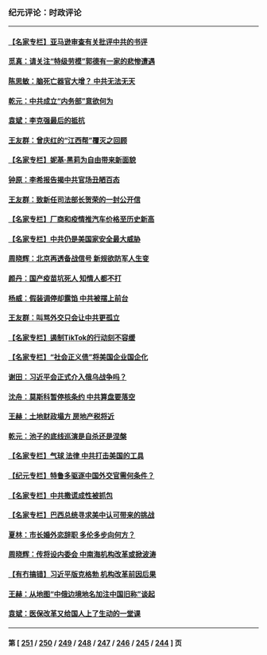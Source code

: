 ### 纪元评论：时政评论
---
#### [【名家专栏】亚马逊审查有关批评中共的书评](../../pages/nsc1025/n13939432.md) 
#### [觅真：请关注“特级劳模”郭德有一家的悲惨遭遇](../../pages/nsc1025/n13939335.md) 
#### [陈思敏：脑死亡器官大增？ 中共无法无天](../../pages/nsc1025/n13939298.md) 
#### [乾元：中共成立“内务部”意欲何为](../../pages/nsc1025/n13938957.md) 
#### [袁斌：李克强最后的抵抗](../../pages/nsc1025/n13939056.md) 
#### [王友群：曾庆红的“江西帮”覆灭之回顾](../../pages/nsc1025/n13938937.md) 
#### [【名家专栏】妮基‧黑莉为自由带来新面貌](../../pages/nsc1025/n13938107.md) 
#### [钟原：李希报告揭中共官场丑陋百态](../../pages/nsc1025/n13938420.md) 
#### [王友群：致新任司法部长贺荣的一封公开信](../../pages/nsc1025/n13938195.md) 
#### [【名家专栏】厂商和疫情推汽车价格至历史新高](../../pages/nsc1025/n13937391.md) 
#### [【名家专栏】中共仍是美国家安全最大威胁](../../pages/nsc1025/n13938130.md) 
#### [周晓辉：北京再透备战信号 新规欲防军人生变](../../pages/nsc1025/n13938234.md) 
#### [颜丹：国产疫苗坑死人 知情人都不打](../../pages/nsc1025/n13938223.md) 
#### [杨威：假装调停却露馅 中共被摆上前台](../../pages/nsc1025/n13937881.md) 
#### [王友群：叫骂外交只会让中共更孤立](../../pages/nsc1025/n13936835.md) 
#### [【名家专栏】遏制TikTok的行动刻不容缓](../../pages/nsc1025/n13936541.md) 
#### [【名家专栏】“社会正义债”将美国企业国企化](../../pages/nsc1025/n13937313.md) 
#### [谢田：习近平会正式介入俄乌战争吗？](../../pages/nsc1025/n13936953.md) 
#### [沈舟：莫斯科暂停核条约 中共算盘要落空](../../pages/nsc1025/n13936969.md) 
#### [王赫：土地财政塌方 房地产税将近](../../pages/nsc1025/n13936935.md) 
#### [乾元：池子的底线巡演是自杀还是涅槃](../../pages/nsc1025/n13936847.md) 
#### [【名家专栏】气球 法律 中共打击美国的工具](../../pages/nsc1025/n13936557.md) 
#### [【纪元专栏】特鲁多驱逐中国外交官需何条件？](../../pages/nsc1025/n13936791.md) 
#### [【名家专栏】中共撒谎成性被抓包](../../pages/nsc1025/n13935665.md) 
#### [【名家专栏】巴西总统寻求美中认可带来的挑战](../../pages/nsc1025/n13936556.md) 
#### [夏林：市长婚外恋辞职 多伦多步向何方？](../../pages/nsc1025/n13936672.md) 
#### [周晓辉：传将设内委会  中南海机构改革或掀波涛](../../pages/nsc1025/n13936650.md) 
#### [【有冇搞错】习近平版克格勃 机构改革前因后果](../../pages/nsc1025/n13936446.md) 
#### [王赫：从地图“中俄边境地名加注中国旧称”谈起](../../pages/nsc1025/n13936248.md) 
#### [袁斌：医保改革又给国人上了生动的一堂课](../../pages/nsc1025/n13936221.md) 

---
#### 第 [ [251](./251.md) / [250](./250.md) / [249](./249.md) / [248](./248.md) / [247](./247.md) / [246](./246.md) / [245](./245.md) / [244](./244.md) ] 页

